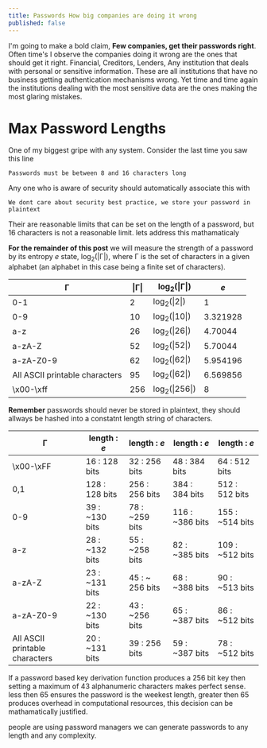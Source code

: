 ```yaml
---
title: Passwords How big companies are doing it wrong
published: false
---
```


I'm going to make a bold claim, **Few companies, get their passwords right**. Often time's I observe the companies doing it wrong are the ones that should get it right. Financial, Creditors, Lenders, Any institution that deals with personal or sensitive information. These are all institutions that have no business getting authentication mechanisms wrong. Yet time and time again the institutions dealing with the most sensitive data are the ones making the most glaring mistakes. 

# Max Password Lengths

One of my biggest gripe with any system. Consider the last time you saw this line
```
Passwords must be between 8 and 16 characters long
```
Any one who is aware of security should automatically associate this with
```
We dont care about security best practice, we store your password in plaintext
```

Their are reasonable limits that can be set on the length of a password, but 16 characters is not a reasonable limit. lets address this mathamaticaly

**For the remainder of this post** we will measure the strength of a password by its entropy _e_ state, log<sub>2</sub>(|Γ|), where Γ is the set of characters in a given alphabet (an alphabet in this case being a finite set of characters). 


| Γ | \|Γ\| | log<sub>2</sub>(\|Γ\|) | _e_ |
|---|---|---|---|
| 0-1 | 2 | log<sub>2</sub>(\|2\|) | 1 |
| 0-9 | 10 | log<sub>2</sub>(\|10\|) | 3.321928 |
| a-z | 26 | log<sub>2</sub>(\|26\|) | 4.70044 |
| a-zA-Z | 52 | log<sub>2</sub>(\|52\|) | 5.70044 |
| a-zA-Z0-9 | 62 | log<sub>2</sub>(\|62\|) | 5.954196 |
| All ASCII printable characters | 95 | log<sub>2</sub>(\|62\|) | 6.569856 |
| \x00-\xff | 256 | log<sub>2</sub>(\|256\|) | 8 |

**Remember** passwords should never be stored in plaintext, they should allways be hashed into a constatnt length string of characters. 

| Γ         |length : _e_ | length : _e_ | length :  _e_ | length :  _e_ |
| ---       | ---           | ---             |   ---            | ---             |
| \x00-\xFF | 16 : 128 bits | 32 : 256 bits |  48 : 384 bits | 64 : 512 bits |
| 0,1 | 128 : 128 bits | 256 : 256 bits | 384 : 384 bits | 512 : 512 bits |
| 0-9 | 39 : ~130 bits | 78 : ~259 bits | 116 : ~386 bits |  155 : ~514 bits |
| a-z | 28 : ~132 bits | 55 : ~258 bits | 82 : ~385 bits | 109 : ~512 bits |
| a-zA-Z | 23 : ~131 bits | 45 : ~ 256 bits | 68 : ~388 bits | 90 : ~513 bits |
| a-zA-Z0-9 | 22 : ~130 bits | 43 : ~256 bits | 65 : ~387 bits | 86 : ~512 bits |
|  All ASCII printable characters | 20 : ~131 bits | 39 : 256 bits | 59 : ~387 bits | 78 : ~512 bits| 

If a password based key derivation function produces a 256 bit key then setting a maximum of 43 alphanumeric characters makes perfect sense. less then 65 ensures the password is the weekest length, greater then 65 produces overhead in computational resources, this decision can be mathamatically justified. 

people are using password managers we can generate passwords to any length and any complexity. 
